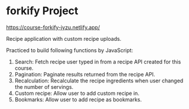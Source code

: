 # forkify Project

https://course-forkify-jyzu.netlify.app/

Recipe application with custom recipe uploads.

Practiced to build following functions by JavaScript:
1. Search: Fetch recipe user typed in from a recipe API created for this course.
2. Pagination: Paginate results returned from the recipe API.
3. Recalculation: Recalculate the recipe ingredients when user changed the number of servings.
4. Custom recipe: Allow user to add custom recipe in.
5. Bookmarks: Allow user to add recipe as bookmarks.
